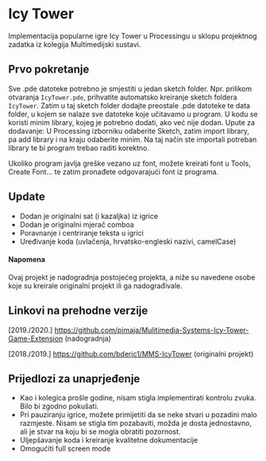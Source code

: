 
# Icy Tower
Implementacija popularne igre Icy Tower u Processingu u sklopu projektnog zadatka iz kolegija Multimedijski sustavi.

## Prvo pokretanje
Sve .pde datoteke potrebno je smjestiti u jedan sketch folder. Npr. prilikom otvaranja ```IcyTower.pde```, prihvatite automatsko kreiranje sketch foldera ```IcyTower```. Zatim u taj sketch folder dodajte preostale .pde datoteke te data folder, u kojem se nalaze sve datoteke koje učitavamo u program. 
U kodu se koristi minim library, kojeg je potrebno dodati, ako već nije dodan. Upute za dodavanje: 
U Processing izborniku odaberite Sketch, zatim import library, pa add library i na kraju odaberite minim. Na taj način ste importali potreban library te bi program trebao raditi korektno. 

Ukoliko program javlja greške vezano uz font, možete kreirati font u Tools, Create Font... te zatim pronađete odgovarajući font iz programa.  

## Update
- Dodan je originalni sat (i kazaljka) iz igrice
- Dodan je originalni mjerač comboa
- Poravnanje i centriranje teksta u igrici
- Uređivanje koda (uvlačenja, hrvatsko-engleski nazivi, camelCase)

#### Napomena
Ovaj projekt je nadogradnja postojećeg projekta, a niže su navedene osobe koje su kreirale originalni projekt ili ga nadograđivale. 

## Linkovi na prehodne verzije 
[2019./2020.] https://github.com/pimaja/Mulitimedia-Systems-Icy-Tower-Game-Extension (nadogradnja)
 
[2018./2019.] https://github.com/bderic1/MMS-IcyTower (originalni projekt)

## Prijedlozi za unaprjeđenje
- Kao i kolegica prošle godine, nisam stigla implementirati kontrolu zvuka. Bilo bi zgodno pokušati. 
- Pri pauziranju igrice, možete primijetiti da se neke stvari u pozadini malo razmjeste. Nisam se stigla tim pozabaviti, možda je dosta jednostavno, ali je stvar na koju bi se mogla obratiti pozornost.
- Uljepšavanje koda i kreiranje kvalitetne dokumentacije
- Omogućiti full screen mode
